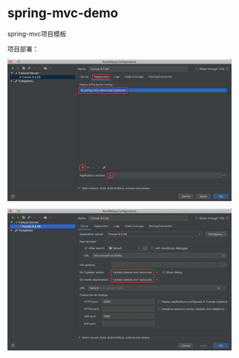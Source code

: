 # spring-mvc-demo
spring-mvc项目模板

项目部署：

![image](https://github.com/dustheart/spring-mvc-demo/blob/master/images/项目部署1.png)

![image](https://github.com/dustheart/spring-mvc-demo/blob/master/images/项目部署2.png)